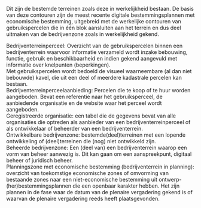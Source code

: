 Dit zijn de bestemde terreinen zoals deze in werkelijkheid bestaan. De basis van deze contouren zijn de meest recente digitale bestemmingsplannen met economische bestemming, 
uitgebreid met de werkelijke contouren van gebruikspercelen die in één blok aansluiten aan het terrein en dus deel uitmaken van de bedrijvenzone zoals in werkelijkheid gekend.  

Bedrijventerreinperceel: Overzicht van de gebruikspercelen binnen een bedrijventerrein waarvoor informatie verzameld wordt inzake bebouwing, functie, gebruik en 
beschikbaarheid en indien gekend aangevuld met informatie over knelpunten (beperkingen).  
Met gebruikspercelen wordt bedoeld de visueel waarneembare (al dan niet bebouwde) kavel, die uit een deel of meerdere kadastrale percelen kan bestaan.  
Bedrijventerreinperceelaanbieding: Percelen die te koop of te huur worden aangeboden. Bevat een referentie naar het gebruiksperceel, 
de aanbiedende organisatie en de website waar het perceel wordt aangeboden.  
Geregistreerde organisatie: een tabel die de gegevens bevat van alle organisaties die optreden als aanbieder van een bedrijventerreinperceel of 
als ontwikkelaar of beheerder van een bedrijventerrein.  
Ontwikkelbare bedrijvenzone: bestemde(deel)terreinen met een lopende ontwikkeling of (deel)terreinen die (nog) niet ontwikkeld zijn.  
Beheerde bedrijvenzone: Een (deel van) een bedrijventerrein waarop een vorm van beheer aanwezig is. Dit kan gaan om een aanspreekpunt, digitaal beheer of juridisch beheer.  
Planningszone met economische bestemming (bedrijventerrein in planning): overzicht van toekomstige economische zones of omvorming van bestaande zones 
naar een niet-economische bestemming uit ontwerp-(her)bestemmingsplannen die een openbaar karakter hebben. Het zijn plannen in de fase waar de datum van de 
plenaire vergadering gekend is of waarvan de plenaire vergadering reeds heeft plaatsgevonden. 
